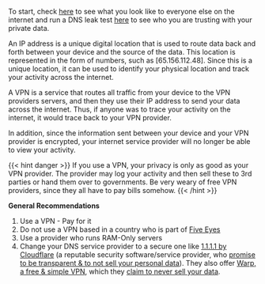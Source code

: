 To start, check [here](https://browserleaks.com/ip) to see what you look like to everyone else on the internet and run a DNS leak test [here](https://www.dnsleaktest.com/) to see who you are trusting with your private data.

An IP address is a unique digital location that is used to route data back and forth
between your device and the source of the data. This location is represented in
the form of numbers, such as [65.156.112.48]. Since this is a unique location, it can
be used to identify your physical location and track your activity across the
internet.

A VPN is a service that routes all traffic from your device to the VPN providers
servers, and then they use their IP address to send your data across the internet.
Thus, if anyone was to trace your activity on the internet, it would trace back
to your VPN provider.

In addition, since the information sent between your device
and your VPN provider is encrypted, your internet service provider will no
longer be able to view your activity.

{{< hint danger >}}
If you use a VPN, your privacy is only as good as your VPN provider. The provider
may log your activity and then sell these to 3rd parties or hand them over to
governments. Be very weary of free VPN providers, since they all have to pay bills
somehow.
{{< /hint >}}

**General Recommendations**
1. Use a VPN - Pay for it
2. Do not use a VPN based in a country who is part of [Five Eyes](https://en.wikipedia.org/wiki/Five_Eyes)
3. Use a provider who runs RAM-Only servers
4. Change your DNS service provider to a secure one like [1.1.1.1 by Cloudflare](https://1.1.1.1/dns/) (a reputable security software/service provider, who [promise to be transparent & to not sell your personal data](https://www.cloudflare.com/privacypolicy/)). They also offer [Warp, a free & simple VPN](https://1.1.1.1/), which they [claim to never sell your data](https://blog.cloudflare.com/1111-warp-better-vpn/#what-s-the-catch).
